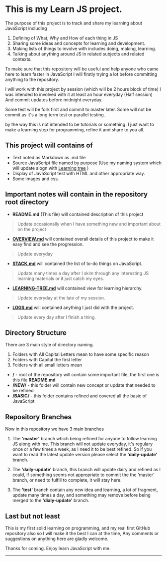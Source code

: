 # This is my Learn JS project.

The purpose of this project is to track and share my learning about JavaScript including

1. Defining of What, Why and How of each thing in JS
2. Sharing some ideas and concepts for learning and development.
3. Making lists of things to involve with includes doing, making, learning.
4. Talking about anything around JS in related subjects and related contexts.

To make sure that this repository will be useful and help anyone who came here to learn faster in JavaScript 
I will firstly trying a lot before committing anything to the repository.

I will work with this project by session (which will be 2 hours block of time)
I was intended to involved with it at least an hour everyday (Half session)
And commit updates before midnight everyday.

Some test will be fork first and commit to master later.
Some will not be commit as it's a long term test or parallel testing.

by the way this is not intended to be tutorials or something.
I just want to make a learning step for programming, refine it and share to you all.

## This project will contains of 
- Text noted as Markdown as .md file
- Source JavaScript file named by purpose (Use my naming system which will update alogn with [Learning tree](LEARNING-TREE.md) )
- Display of JavaScript test with HTML and other appropriate way.
- Some images and css.


## Important notes will contain in the repository root directory
- **README.md** (This file) will contained description of this project
> Update occasionally when I have something new and important about on the project

- **[OVERVIEW.md](OVERVIEW.md)** will contained overall details of this project to make it easy find and see the progression.
> Update everyday

- **[STACK.md](STACK.md)** will contained the list of to-do things on JavaScript.
> Update many times a day after I skim through any interesting JS learning materials or it just catch my eyes.

- **[LEARNING-TREE.md](LEARNING-TREE.md)** will contained view for learning hierarchy.
> Update everyday at the late of my session.

- **[LOGS.md](LOGS.md)** will contained anything I just did with the project.
> Update every day after I finish a thing.

## Directory Structure
There are 3 main style of directory naming.

1. Folders with All Capital Letters mean to have some specific reason
2. Folders with Capital the first letter
3. Folders with all small letters mean


- **/** - root of the repository will contain some important file, the first one is this file **README.md**
- **/NEW/** - this folder will contain new concept or update that needed to be refined
- **/BASIC/** - this folder contains refined and covered all the basic of JavaScript

## Repository Branches
Now in this repository we have 3 main branches

1. The **'master'** branch which being refined for anyone to follow learning JS along with me. This branch will not update everyday, it's regulary once or a few times a week, as I need it to be best refined. So if you want to read the latest update version please select the **'daily-update'** branch.

2. The **'daily-update'** branch, this branch will update dairy and refined as I could, if something seems not appropriate to commit the the 'master' branch, or need to fulfill to complete, it will stay here.

3. The **'test'** branch contain any new idea and learning, a lot of fragment, update many times a day, and something may remove before being merged to the **'dialy-update'** branch.

## Last but not least
This is my first solid learning on programming, and my real first GitHub repository also
so I will make it the best I can at the time, Any comments or suggestions on anything here are gladly welcome.

Thanks for coming. Enjoy learn JavaScript with me.



----- ----- ----- ----- ----- ---